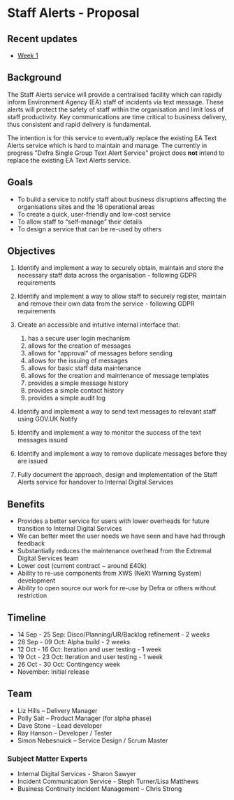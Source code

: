 # Staff Alerts - Proposal

## Recent updates

* [Week 1](/updates/week1.md)

## Background

The Staff Alerts service will provide a centralised facility which can rapidly inform Environment Agency (EA) staff of incidents via text message. These alerts will protect the safety of staff within the organisation and limit loss of staff productivity. Key communications are time critical to business delivery, thus consistent and rapid delivery is fundamental.  

The intention is for this service to eventually replace the existing EA Text Alerts service which is hard to maintain and manage. The currently in progress "Defra Single Group Text Alert Service" project does **not** intend to replace the existing EA Text Alerts service.


## Goals

* To build a service to notify staff about business disruptions affecting the organisations sites and the 16 operational areas
* To create a quick, user-friendly and low-cost service
* To allow staff to “self-manage” their details
* To design a service that can be re-used by others


## Objectives

1. Identify and implement a way to securely obtain, maintain and store the necessary staff data across the organisation - following GDPR requirements

1. Identify and implement a way to allow staff to securely register, maintain and remove their own data from the service - following GDPR requirements

1. Create an accessible and intuitive internal interface that:
    1. has a secure user login mechanism
    1. allows for the creation of messages
    1. allows for "approval" of messages before sending
    1. allows for the issuing of messages
    1. allows for basic staff data maintenance
    1. allows for the creation and maintenance of message templates
    1. provides a simple message history
    1. provides a simple contact history
    1. provides a simple audit log

1. Identify and implement a way to send text messages to relevant staff using GOV.UK Notify

1. Identify and implement a way to monitor the success of the text messages issued

1. Identify and implement a way to remove duplicate messages before they are issued

1. Fully document the approach, design and implementation of the Staff Alerts service for handover to Internal Digital Services


## Benefits

* Provides a better service for users with lower overheads for future transition to Internal Digital Services
* We can better meet the user needs we have seen and have had through feedback
* Substantially reduces the maintenance overhead from the Extremal Digital Services team
* Lower cost (current contract ~ around £40k)
* Ability to re-use components from XWS (NeXt Warning System) development
* Ability to open source our work for re-use by Defra or others without restriction

## Timeline

* 14 Sep - 25 Sep: Disco/Planning/UR/Backlog refinement - 2 weeks
* 28 Sep - 09 Oct: Alpha build - 2 weeks
* 12 Oct - 16 Oct: Iteration and user testing - 1 week
* 19 Oct - 23 Oct: Iteration and user testing - 1 week
* 26 Oct - 30 Oct: Contingency week
* November: Initial release


## Team

* Liz Hills – Delivery Manager
* Polly Sait – Product Manager (for alpha phase)
* Dave Stone – Lead developer
* Ray Hanson – Developer / Tester
* Simon Nebesnuick – Service Design / Scrum Master

### Subject Matter Experts

* Internal Digital Services - Sharon Sawyer
* Incident Communication Service - Steph Turner/Lisa Matthews 
* Business Continuity Incident Management – Chris Strong
